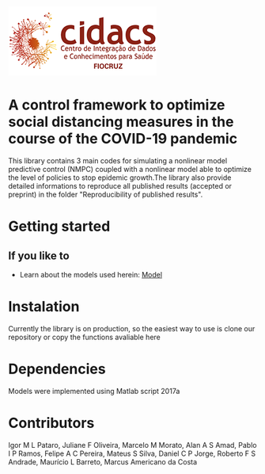 ![GitHub Logo](/cidacs.png)

# A control framework to optimize social distancing measures in the course of the COVID-19 pandemic

This library contains 3 main codes for simulating a nonlinear model predictive control (NMPC) coupled with a nonlinear model able to optimize the level of policies to stop epidemic growth.The library also provide detailed informations to reproduce all published results (accepted or preprint) in the folder "Reproducibility of published results".

# Getting started

## If you like to

* Learn about the models used herein: [Model](http://github.com/cidacslab/Mathematical-and-Statistical-Modeling-of-COVID19-in-Brazil/blob/master/docs/Mathematical%20and%20Statistical%20Modeling%20of%20COVID19%20in%20Brazil.ipynb)

# Instalation

Currently the library is on production, so the easiest way to use is clone our repository or copy the functions avaliable here

# Dependencies

Models were implemented using Matlab script 2017a

# Contributors

Igor M L Pataro, Juliane F Oliveira, Marcelo M Morato, Alan A S Amad, Pablo I P Ramos, Felipe A C Pereira, Mateus S Silva, Daniel C P Jorge, Roberto F S Andrade,  Maurício L Barreto,  Marcus Americano da Costa
